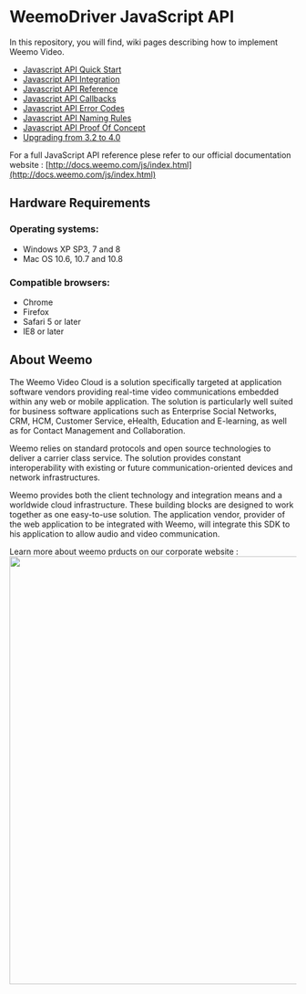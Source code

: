 # WeemoDriver JavaScript API


In this repository, you will find, wiki pages describing how to implement Weemo Video.

- [Javascript API Quick Start](https://github.com/weemo/Release-4.0/wiki/Javascript-API---Quick-start)
- [Javascript API Integration](https://github.com/weemo/Release-4.0/wiki/Javascript-API-Integration)
- [Javascript API Reference](https://github.com/weemo/JavaScript-API/wiki/Javascript-API-Reference)
- [Javascript API Callbacks](https://github.com/weemo/JavaScript-API/wiki/Javascript-API-CAllbacks)
- [Javascript API Error Codes](https://github.com/weemo/JavaScript-API/wiki/Javascript-API-Error-Codes)
- [Javascript API Naming Rules](https://github.com/weemo/JavaScript-API/wiki/Naming-Rules)
- [Javascript API Proof Of Concept](https://github.com/weemo/JavaScript-API/wiki/JavaScript-API-Proof-of-Concept)
- [Upgrading from 3.2 to 4.0](https://github.com/weemo/JavaScript-API/wiki/Upgrade-3.2-to-4.0)

For a full JavaScript API reference plese refer to our official documentation website : [http://docs.weemo.com/js/index.html](http://docs.weemo.com/js/index.html)


## Hardware Requirements

### Operating systems:
* Windows XP SP3, 7 and 8<br/>
* Mac OS 10.6, 10.7 and 10.8


### Compatible browsers:
* Chrome <br/>
* Firefox <br/>
* Safari 5 or later<br/>
* IE8 or later


## About Weemo

The Weemo Video Cloud is a solution specifically targeted at application software vendors providing real-time video communications embedded within any web or mobile application. The solution is particularly well suited for business software applications such as Enterprise Social Networks, CRM, HCM, Customer Service, eHealth, Education and E-learning, as well as for Contact Management and Collaboration.

Weemo relies on standard protocols and open source technologies to deliver a carrier class service. The solution provides constant interoperability with existing or future communication-oriented devices and network infrastructures.

Weemo provides both the client technology and integration means and a worldwide cloud infrastructure. These building blocks are designed to work together as one easy-to-use solution. The application vendor, provider of the web application to be integrated with Weemo, will integrate this SDK to his application to allow audio and video communication.

Learn more about weemo prducts on our corporate website : 
<a href="http://www.weemo.com">
<img src="http://docs.weemo.com/img/website_shot.png" width="750px" />
</a>
